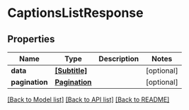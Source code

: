 # CaptionsListResponse

## Properties
Name | Type | Description | Notes
------------ | ------------- | ------------- | -------------
**data** | [**[Subtitle]**](Subtitle.md) |  | [optional] 
**pagination** | [**Pagination**](Pagination.md) |  | [optional] 

[[Back to Model list]](../README.md#documentation-for-models) [[Back to API list]](../README.md#documentation-for-api-endpoints) [[Back to README]](../README.md)


